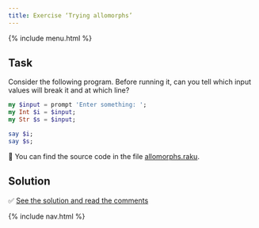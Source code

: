 ```yaml
---
title: Exercise ‘Trying allomorphs’
---
```


{% include menu.html %}

## Task

Consider the following program. Before running it, can you tell which input values will break it and at which line?

```raku
my $input = prompt 'Enter something: ';
my Int $i = $input;
my Str $s = $input;

say $i;
say $s;
```

🦋 You can find the source code in the file [allomorphs.raku](https://github.com/ash/raku-course/blob/master/exercises/typed-variables/allomorphs.raku).

## Solution

✅ [See the solution and read the comments](solution)

{% include nav.html %}
